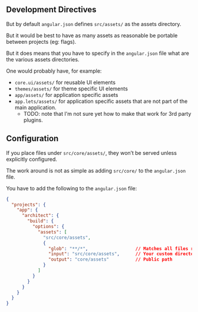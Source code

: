 ## Development Directives ##


But by default `angular.json` defines `src/assets/` as the assets directory. 




But it would be best to have as many assets as reasonable
be portable between projects (eg: flags).

But it does means that you have to specify in the 
`angular.json` file what are the various assets 
directories. 

One would probably have, for example: 

* `core.ui/assets/` for reusable UI elements
* `themes/assets/` for theme specific UI elements
* `app/assets/` for application specific assets
* `app.lets/assets/` for application specific assets that are not part of the main application.
  * TODO: note that I'm not sure yet how to make that work for 3rd party plugins.


## Configuration ##

If you place files under `src/core/assets/`, they won’t be served unless explicitly configured.

The work around is not as simple as adding `src/core/` to the `angular.json` file.

You have to add the following to the `angular.json` file:

```json
{
  "projects": {
    "app": {
      "architect": {
        "build": {
          "options": {
            "assets": [
              "src/core/assets",
              {
                "glob": "**/*",                  // Matches all files recursively
                "input": "src/core/assets",      // Your custom directory
                "output": "core/assets"          // Public path
              }
            ]
          }
        }
      }
    }
  }
}
```
